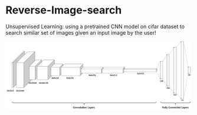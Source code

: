 # Reverse-Image-search
Unsupervised Learning: using a pretrained CNN model on cifar dataset to search similar set of images given an input image by the user!

![alt text](https://github.com/jkenavdekar/Reverse-Image-search/blob/main/conv_model.png)
